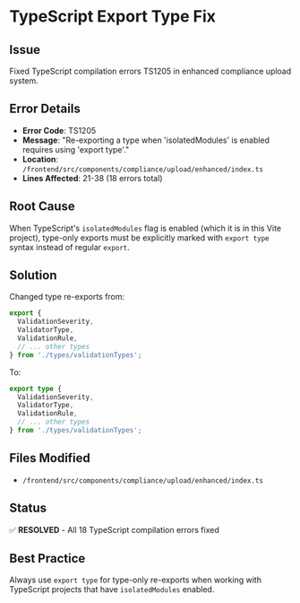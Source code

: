 # TypeScript Export Type Fix

## Issue
Fixed TypeScript compilation errors TS1205 in enhanced compliance upload system.

## Error Details
- **Error Code**: TS1205
- **Message**: "Re-exporting a type when 'isolatedModules' is enabled requires using 'export type'."
- **Location**: `/frontend/src/components/compliance/upload/enhanced/index.ts`
- **Lines Affected**: 21-38 (18 errors total)

## Root Cause
When TypeScript's `isolatedModules` flag is enabled (which it is in this Vite project), type-only exports must be explicitly marked with `export type` syntax instead of regular `export`.

## Solution
Changed type re-exports from:
```typescript
export {
  ValidationSeverity,
  ValidatorType,
  ValidationRule,
  // ... other types
} from './types/validationTypes';
```

To:
```typescript
export type {
  ValidationSeverity,
  ValidatorType,
  ValidationRule,
  // ... other types
} from './types/validationTypes';
```

## Files Modified
- `/frontend/src/components/compliance/upload/enhanced/index.ts`

## Status
✅ **RESOLVED** - All 18 TypeScript compilation errors fixed

## Best Practice
Always use `export type` for type-only re-exports when working with TypeScript projects that have `isolatedModules` enabled.
